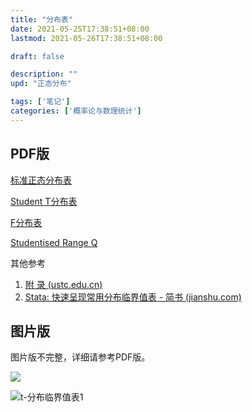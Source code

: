 ```yaml
---
title: "分布表"
date: 2021-05-25T17:38:51+08:00
lastmod: 2021-05-26T17:38:51+08:00

draft: false

description: ""
upd: "正态分布"

tags: ['笔记']
categories: ['概率论与数理统计']
---
```


## PDF版

[标准正态分布表](https://www.wuhao.ink/DistributionTable/StandardNormal.pdf)

[Student T分布表](https://www.wuhao.ink/DistributionTable/StudentT.pdf)

[F分布表](https://www.wuhao.ink/DistributionTable/F.pdf)

[Studentised Range Q](https://www.wuhao.ink/DistributionTable/StudentisedRangeQ.pdf)

其他参考

1. [附 录 (ustc.edu.cn)](http://staff.ustc.edu.cn/~jbs/applex3.pdf)
2. [Stata: 快速呈现常用分布临界值表 - 简书 (jianshu.com)](https://www.jianshu.com/p/e3cfc559eaa2)

## 图片版

图片版不完整，详细请参考PDF版。

![](https://cdn.jsdelivr.net/gh/henrywu97/FigBed@master/Figs/20210528095912.jpg)

![t-分布临界值表1](https://cdn.jsdelivr.net/gh/henrywu97/FigBed@master/Figs/20210528132933.jpg)